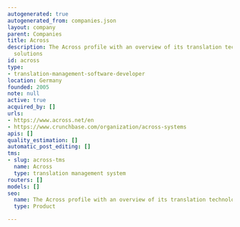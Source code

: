 ```yaml
---
autogenerated: true
autogenerated_from: companies.json
layout: company
parent: Companies
title: Across
description: The Across profile with an overview of its translation technologies and
  solutions
id: across
type:
- translation-management-software-developer
location: Germany
founded: 2005
note: null
active: true
acquired_by: []
urls:
- https://www.across.net/en
- https://www.crunchbase.com/organization/across-systems
apis: []
quality_estimation: []
automatic_post_editing: []
tms:
- slug: across-tms
  name: Across
  type: translation management system
routers: []
models: []
seo:
  name: The Across profile with an overview of its translation technologies and solutions
  type: Product

---
```



